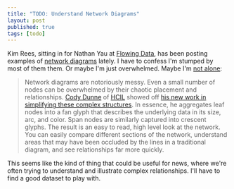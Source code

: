 ```yaml
---
title: "TODO: Understand Network Diagrams"
layout: post
published: true
tags: [todo]
---
```


Kim Rees, sitting in for Nathan Yau at [Flowing Data](http://flowingdata.com), has been posting examples of [network diagrams](http://flowingdata.com/category/visualization/network-visualization/) lately. I have to confess I'm stumped by most of them them. Or maybe I'm just overwhelmed. Maybe I'm [not alone](http://flowingdata.com/2012/05/28/network-diagrams-simplified/):

> Network diagrams are notoriously messy. Even a small number of nodes can be overwhelmed by their chaotic placement and relationships. [Cody Dunne](http://www.cs.umd.edu/~cdunne/) of [HCIL](http://www.cs.umd.edu/hcil/) showed off [his new work in simplifying these complex structures](http://www.cs.umd.edu/localphp/hcil/tech-reports-search.php?number=2012-11). In essence, he aggregates leaf nodes into a fan glyph that describes the underlying data in its size, arc, and color. Span nodes are similarly captured into crescent glyphs. The result is an easy to read, high level look at the network. You can easily compare different sections of the network, understand areas that may have been occluded by the lines in a traditional diagram, and see relationships far more quickly.

This seems like the kind of thing that could be useful for news, where we're often trying to understand and illustrate complex relationships. I'll have to find a good dataset to play with.